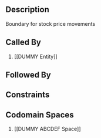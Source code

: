 ## Description

Boundary for stock price movements
## Called By
1. [[DUMMY Entity]]

## Followed By

## Constraints

## Codomain Spaces
1. [[DUMMY ABCDEF Space]]

